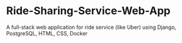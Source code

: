 # Ride-Sharing-Service-Web-App
A full-stack web application for ride service (like Uber) using Django, PostgreSQL, HTML, CSS, Docker
